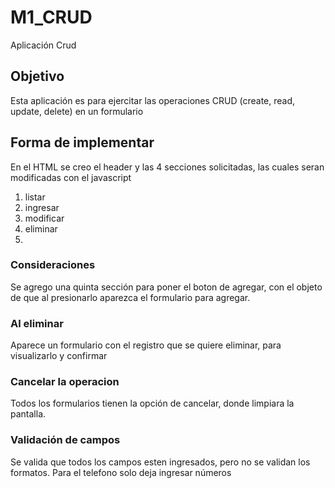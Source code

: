 # M1_CRUD
 Aplicación Crud
 
 ## Objetivo
 Esta aplicación es para ejercitar las operaciones CRUD (create, read, update, delete) en un formulario

 ## Forma de implementar
En el HTML se creo el header y las 4 secciones solicitadas, las cuales seran modificadas con el javascript
1) listar
2) ingresar
3) modificar
4) eliminar
5) 
 ### Consideraciones
Se agrego una quinta sección para poner el boton de agregar, con el objeto de que al presionarlo aparezca el
formulario para agregar. 

 ### Al eliminar
 Aparece un formulario con el registro que se quiere eliminar, para visualizarlo y confirmar

 ### Cancelar la operacion
 Todos los formularios tienen la opción de cancelar, donde limpiara la pantalla.
 
  ### Validación de campos
 Se valida que todos los campos esten ingresados, pero no se validan los formatos. Para el telefono solo deja ingresar números
